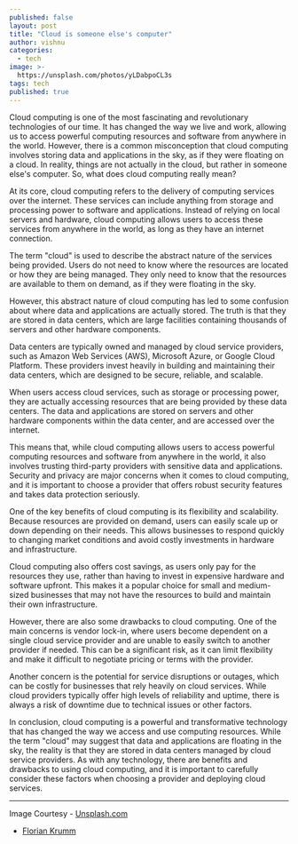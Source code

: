 ```yaml
---
published: false
layout: post
title: "Cloud is someone else's computer"
author: vishnu
categories:
  - tech
image: >-
  https://unsplash.com/photos/yLDabpoCL3s
tags: tech
published: true
---
```

Cloud computing is one of the most fascinating and revolutionary technologies of our time. It has changed the way we live and work, allowing us to access powerful computing resources and software from anywhere in the world. However, there is a common misconception that cloud computing involves storing data and applications in the sky, as if they were floating on a cloud. In reality, things are not actually in the cloud, but rather in someone else's computer. So, what does cloud computing really mean?

At its core, cloud computing refers to the delivery of computing services over the internet. These services can include anything from storage and processing power to software and applications. Instead of relying on local servers and hardware, cloud computing allows users to access these services from anywhere in the world, as long as they have an internet connection.

The term "cloud" is used to describe the abstract nature of the services being provided. Users do not need to know where the resources are located or how they are being managed. They only need to know that the resources are available to them on demand, as if they were floating in the sky.

However, this abstract nature of cloud computing has led to some confusion about where data and applications are actually stored. The truth is that they are stored in data centers, which are large facilities containing thousands of servers and other hardware components.

Data centers are typically owned and managed by cloud service providers, such as Amazon Web Services (AWS), Microsoft Azure, or Google Cloud Platform. These providers invest heavily in building and maintaining their data centers, which are designed to be secure, reliable, and scalable.

When users access cloud services, such as storage or processing power, they are actually accessing resources that are being provided by these data centers. The data and applications are stored on servers and other hardware components within the data center, and are accessed over the internet.

This means that, while cloud computing allows users to access powerful computing resources and software from anywhere in the world, it also involves trusting third-party providers with sensitive data and applications. Security and privacy are major concerns when it comes to cloud computing, and it is important to choose a provider that offers robust security features and takes data protection seriously.

One of the key benefits of cloud computing is its flexibility and scalability. Because resources are provided on demand, users can easily scale up or down depending on their needs. This allows businesses to respond quickly to changing market conditions and avoid costly investments in hardware and infrastructure.

Cloud computing also offers cost savings, as users only pay for the resources they use, rather than having to invest in expensive hardware and software upfront. This makes it a popular choice for small and medium-sized businesses that may not have the resources to build and maintain their own infrastructure.

However, there are also some drawbacks to cloud computing. One of the main concerns is vendor lock-in, where users become dependent on a single cloud service provider and are unable to easily switch to another provider if needed. This can be a significant risk, as it can limit flexibility and make it difficult to negotiate pricing or terms with the provider.

Another concern is the potential for service disruptions or outages, which can be costly for businesses that rely heavily on cloud services. While cloud providers typically offer high levels of reliability and uptime, there is always a risk of downtime due to technical issues or other factors.

In conclusion, cloud computing is a powerful and transformative technology that has changed the way we access and use computing resources. While the term "cloud" may suggest that data and applications are floating in the sky, the reality is that they are stored in data centers managed by cloud service providers. As with any technology, there are benefits and drawbacks to using cloud computing, and it is important to carefully consider these factors when choosing a provider and deploying cloud services.



---

Image Courtesy - [Unsplash.com](https://unsplash.com)
- [Florian Krumm](https://unsplash.com/@floriankrumm)